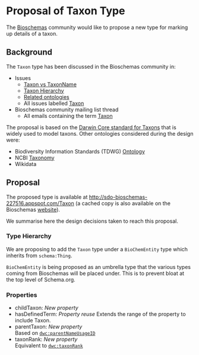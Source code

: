 # Proposal of Taxon Type

The [Bioschemas](https://bioschemas.org) community would like to propose a new type for marking up details of a taxon. 

## Background

The `Taxon` type has been discussed in the Bioschemas community in:

- Issues
  - [Taxon vs TaxonName](https://github.com/BioSchemas/specifications/issues/309)
  - [Taxon Hierarchy](https://github.com/BioSchemas/specifications/issues/324)
  - [Related ontologies](https://github.com/BioSchemas/specifications/issues/348)
  - All issues labelled [Taxon](https://github.com/BioSchemas/specifications/issues?utf8=✓&q=label:"type:+Taxon")
- Bioschemas community mailing list thread
  - All emails containing the term [Taxon](https://www.w3.org/Search/Mail/Public/advanced_search?keywords=&hdr-1-name=subject&hdr-1-query=taxon&hdr-2-name=from&hdr-2-query=&hdr-3-name=message-id&hdr-3-query=&period_month=&period_year=&index-grp=Public__FULL&index-type=t&type-index=public-bioschemas&resultsperpage=20&sortby=date-asc)

The proposal is based on the [Darwin Core standard for Taxons](https://dwc.tdwg.org/terms/#taxon) that is widely used to model taxons. Other ontologies considered during the design were:

- Biodiversity Information Standards (TDWG) [Ontology](https://github.com/tdwg/ontology)
- NCBI [Taxonomy](https://www.ncbi.nlm.nih.gov/taxonomy)
- Wikidata

## Proposal

The proposed type is available at http://sdo-bioschemas-227516.appspot.com/Taxon (a cached copy is also available on the Bioschemas [website](https://bioschemas.org/types/Taxon/)).

We summarise here the design decisions taken to reach this proposal.

### Type Hierarchy

We are proposing to add the `Taxon` type under a `BioChemEntity` type which inherits from `schema:Thing`.

`BioChemEntity` is being proposed as an umbrella type that the various types coming from Bioschemas will be placed under. This is to prevent bloat at the top level of Schema.org.

### Properties

- childTaxon: *New property*
- hasDefinedTerm: *Property reuse*
Extends the range of the property to include Taxon.
- parentTaxon: *New property*  
Based on [`dwc:parentNameUsageID`](https://dwc.tdwg.org/terms/#dwc:parentNameUsageID)
- taxonRank: *New property*  
Equivalent to [`dwc:taxonRank`](https://dwc.tdwg.org/terms/#dwc:taxonRank)
